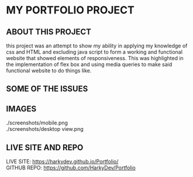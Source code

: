# MY PORTFOLIO PROJECT

## ABOUT THIS PROJECT
this project was an attempt to show my ability in applying my knowledge of css and HTML and excluding java script to form a working and functional website that showed elements of responsiveness. This was highlighted in the implementation of flex box and using media queries to make said functional website to do things like. 

## SOME OF THE ISSUES 


## IMAGES
./screenshots/mobile.png <br>
./screenshots/desktop view.png
## LIVE SITE AND REPO
LIVE SITE: https://harkydev.github.io/Portfolio/ <br>
GITHUB REPO: https://github.com/HarkyDev/Portfolio